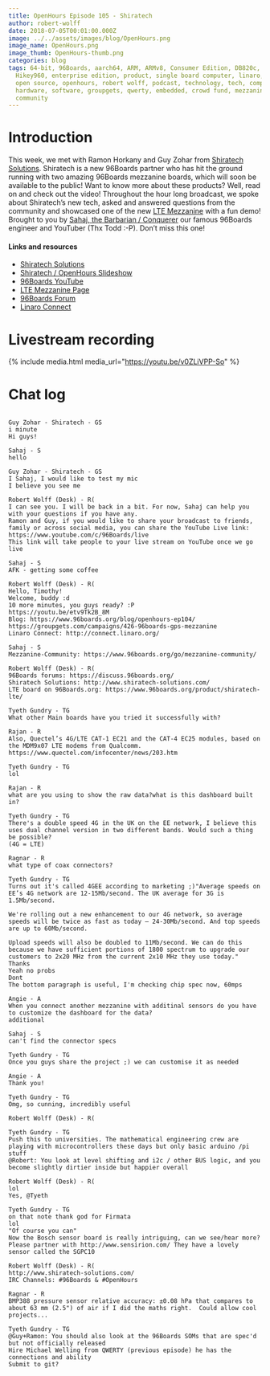 ```yaml
---
title: OpenHours Episode 105 - Shiratech
author: robert-wolff
date: 2018-07-05T00:01:00.000Z
image: ../../assets/images/blog/OpenHours.png
image_name: OpenHours.png
image_thumb: OpenHours-thumb.png
categories: blog
tags: 64-bit, 96Boards, aarch64, ARM, ARMv8, Consumer Edition, DB820c, Rock960,
  Hikey960, enterprise edition, product, single board computer, linaro, linux,
  open source, openhours, robert wolff, podcast, technology, tech, computer,
  hardware, software, groupgets, qwerty, embedded, crowd fund, mezzanine,
  community
---
```


# Introduction

This week, we met with Ramon Horkany and Guy Zohar from [Shiratech Solutions](http://www.shiratech-solutions.com/). Shiratech is a new 96Boards partner who has hit the ground running with two amazing 96Boards mezzanine boards, which will soon be available to the public! Want to know more about these products? Well, read on and check out the video! Throughout the hour long broadcast, we spoke about Shiratech’s new tech, asked and answered questions from the community and showcased one of the new [LTE Mezzanine](https://www.96boards.org/product/shiratech-lte/) with a fun demo! Brought to you by [Sahaj, the Barbarian / Conquerer](https://www.youtube.com/user/sahajsarup) our famous 96Boards engineer and YouTuber (Thx Todd :-P). Don’t miss this one!

#### Links and resources

- [Shiratech Solutions](http://www.shiratech-solutions.com/)
- [Shiratech / OpenHours Slideshow](https://www.slideshare.net/RobertWolff5/shiratech-solutions-open-hours)
- [96Boards YouTube](https://www.youtube.com/c/96Boards/)
- [LTE Mezzanine Page](https://www.96boards.org/product/shiratech-lte/)
- [96Boards Forum](https://discuss.96boards.org/)
- [Linaro Connect](http://connect.linaro.org/)

# Livestream recording

{% include media.html media_url="https://youtu.be/v0ZLiVPP-So" %}

# Chat log

```

Guy Zohar - Shiratech - GS
i minute
Hi guys!

Sahaj - S
hello

Guy Zohar - Shiratech - GS
I Sahaj, I would like to test my mic
I believe you see me

Robert Wolff (Desk) - R(
I can see you. I will be back in a bit. For now, Sahaj can help you with your questions if you have any.
Ramon and Guy, if you would like to share your broadcast to friends, family or across social media, you can share the YouTube Live link: https://www.youtube.com/c/96Boards/live
This link will take people to your live stream on YouTube once we go live

Sahaj - S
AFK - getting some coffee

Robert Wolff (Desk) - R(
Hello, Timothy!
Welcome, buddy :d
10 more minutes, you guys ready? :P
https://youtu.be/etv9Tk2B_8M
Blog: https://www.96boards.org/blog/openhours-ep104/
https://groupgets.com/campaigns/426-96boards-gps-mezzanine
Linaro Connect: http://connect.linaro.org/

Sahaj - S
Mezzanine-Community: https://www.96boards.org/go/mezzanine-community/

Robert Wolff (Desk) - R(
96Boards forums: https://discuss.96boards.org/
Shiratech Solutions: http://www.shiratech-solutions.com/
LTE board on 96Boards.org: https://www.96boards.org/product/shiratech-lte/

Tyeth Gundry - TG
What other Main boards have you tried it successfully with?

Rajan - R
Also, Quectel’s 4G/LTE CAT-1 EC21 and the CAT-4 EC25 modules, based on the MDM9x07 LTE modems from Qualcomm.
https://www.quectel.com/infocenter/news/203.htm

Tyeth Gundry - TG
lol

Rajan - R
what are you using to show the raw data?what is this dashboard built in?

Tyeth Gundry - TG
There's a double speed 4G in the UK on the EE network, I believe this uses dual channel version in two different bands. Would such a thing be possible?
(4G = LTE)

Ragnar - R
what type of coax connectors?

Tyeth Gundry - TG
Turns out it's called 4GEE according to marketing ;)"Average speeds on EE’s 4G network are 12-15Mb/second. The UK average for 3G is 1.5Mb/second.

We're rolling out a new enhancement to our 4G network, so average speeds will be twice as fast as today – 24-30Mb/second. And top speeds are up to 60Mb/second.

Upload speeds will also be doubled to 11Mb/second. We can do this because we have sufficient portions of 1800 spectrum to upgrade our customers to 2x20 MHz from the current 2x10 MHz they use today."
Thanks
Yeah no probs
Dont
The bottom paragraph is useful, I'm checking chip spec now, 60mps

Angie - A
When you connect another mezzanine with additinal sensors do you have to customize the dashboard for the data?
additional

Sahaj - S
can't find the connector specs

Tyeth Gundry - TG
Once you guys share the project ;) we can customise it as needed

Angie - A
Thank you!

Tyeth Gundry - TG
Omg, so cunning, incredibly useful

Robert Wolff (Desk) - R(

Tyeth Gundry - TG
Push this to universities. The mathematical engineering crew are playing with microcontrollers these days but only basic arduino /pi stuff
@Robert: You look at level shifting and i2c / other BUS logic, and you become slightly dirtier inside but happier overall

Robert Wolff (Desk) - R(
lol
Yes, @Tyeth

Tyeth Gundry - TG
on that note thank god for Firmata
lol
"Of course you can"
Now the Bosch sensor board is really intriguing, can we see/hear more?
Please partner with http://www.sensirion.com/ They have a lovely sensor called the SGPC10

Robert Wolff (Desk) - R(
http://www.shiratech-solutions.com/
IRC Channels: #96Boards & #OpenHours

Ragnar - R
BMP388 pressure sensor relative accuracy: ±0.08 hPa that compares to about 63 mm (2.5") of air if I did the maths right.  Could allow cool projects...

Tyeth Gundry - TG
@Guy+Ramon: You should also look at the 96Boards SOMs that are spec'd but not officially released
Hire Michael Welling from QWERTY (previous episode) he has the connections and ability
Submit to git?

```
